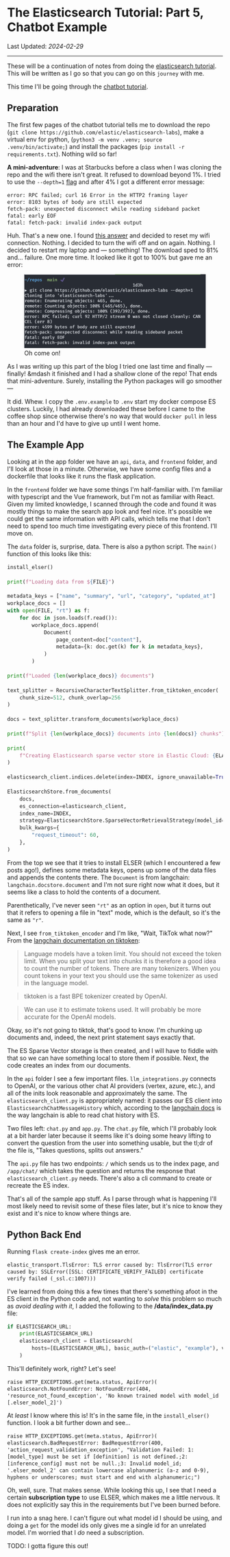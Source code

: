 # The Elasticsearch Tutorial: Part 5, Chatbot Example

<!-- ID: 202402240050 -->
Last Updated: _2024-02-29_

---

These will be a continuation of notes from doing the [elasticsearch tutorial](https://www.elastic.co/search-labs/tutorials/search-tutorial/welcome).  This will be written as I go so that you can go on this `journey` with me.

This time I'll be going through the [chatbot tutorial](https://www.elastic.co/search-labs/tutorials/chatbot-tutorial/chatbot-rag-app/setup).

## Preparation

The first few pages of the chatbot tutorial tells me to download the repo (`git clone https://github.com/elastic/elasticsearch-labs`), make a virtual env for python, (`python3 -m venv .venv; source .venv/bin/activate;`) and install the packages (`pip install -r requirements.txt`).  Nothing wild so far!

**A mini-adventure**: I was at Starbucks before a class when I was cloning the repo and the wifi there isn't great.  It refused to download beyond 1%.  I tried to use the `--depth=1` [flag](https://github.blog/2020-12-21-get-up-to-speed-with-partial-clone-and-shallow-clone/) and after 4% I got a different error message:

```shell
error: RPC failed; curl 16 Error in the HTTP2 framing layer
error: 8103 bytes of body are still expected
fetch-pack: unexpected disconnect while reading sideband packet
fatal: early EOF
fatal: fetch-pack: invalid index-pack output
```

Huh.  That's a new one.  I found [this answer](https://github.com/orgs/community/discussions/48568#discussioncomment-5108608) and decided to reset my wifi connection.  Nothing.  I decided to turn the wifi off and on again.  Nothing.  I decided to restart my laptop and &mdash; something!  The download sped to 81% and... failure.  One more time.  It looked like it got to 100% but gave me an error:

<figure>
    <img src="../assets/images/elasticsearch-tutorial-05_gitclone.png"
         alt="So close.">
    <figcaption>Oh come on!</figcaption>
</figure>

As I was writing up this part of the blog I tried one last time and finally &mdash; finally! &mdash it finished and I had a shallow clone of the repo!  That ends that mini-adventure.  Surely, installing the Python packages will go smoother &mdash;

It did.  Whew.  I copy the `.env.example` to `.env` start my docker compose ES clusters.  Luckily, I had already downloaded these before I came to the coffee shop since otherwise there's no way that would `docker pull` in less than an hour and I'd have to give up until I went home.

<!-- The next part has me downloading an LLM, which I _don't_ have locally.  I'll have to download this when I get home.  In the meantime, let me look at what the example app in this repo does. -->

## The Example App

Looking at in the app folder we have an `api`, `data`, and `frontend` folder, and I'll look at those in a minute.  Otherwise, we have some config files and a dockerfile that looks like it runs the flask application.  

In the `frontend` folder we have some things I'm half-familiar with.  I'm familiar with typescript and the Vue framework, but I'm not as familiar with React. Given my limited knowledge, I scanned through the code and found it was mostly things to make the search app look and feel nice.  It's possible we could get the same information with API calls, which tells me that I don't need to spend too much time investigating every piece of this frontend.  I'll move on.

The `data` folder is, surprise, data.  There is also a python script.  The `main()` function of this looks like this:

```python
install_elser()

print(f"Loading data from ${FILE}")

metadata_keys = ["name", "summary", "url", "category", "updated_at"]
workplace_docs = []
with open(FILE, "rt") as f:
    for doc in json.loads(f.read()):
        workplace_docs.append(
            Document(
                page_content=doc["content"],
                metadata={k: doc.get(k) for k in metadata_keys},
            )
        )

print(f"Loaded {len(workplace_docs)} documents")

text_splitter = RecursiveCharacterTextSplitter.from_tiktoken_encoder(
    chunk_size=512, chunk_overlap=256
)

docs = text_splitter.transform_documents(workplace_docs)

print(f"Split {len(workplace_docs)} documents into {len(docs)} chunks")

print(
    f"Creating Elasticsearch sparse vector store in Elastic Cloud: {ELASTIC_CLOUD_ID}"
)

elasticsearch_client.indices.delete(index=INDEX, ignore_unavailable=True)

ElasticsearchStore.from_documents(
    docs,
    es_connection=elasticsearch_client,
    index_name=INDEX,
    strategy=ElasticsearchStore.SparseVectorRetrievalStrategy(model_id=ELSER_MODEL),
    bulk_kwargs={
        "request_timeout": 60,
    },
)
```

From the top we see that it tries to install ELSER (which I encountered a few posts ago!), defines some metadata keys, opens up some of the data files and appends the contents there.  The `Document` is from langchain: `langchain.docstore.document` and I'm not sure right now what it does, but it seems like a class to hold the contents of a document.

Parenthetically, I've never seen `"rt"` as an option in `open`, but it turns out that it refers to opening a file in "text" mode, which is the default, so it's the same as `"r"`.

Next, I see `from_tiktoken_encoder` and I'm like, "Wait, TikTok what now?"  From the [langchain documentation on tiktoken](https://python.langchain.com/docs/modules/data_connection/document_transformers/split_by_token):

> Language models have a token limit. You should not exceed the token limit. When you split your text into chunks it is therefore a good idea to count the number of tokens. There are many tokenizers. When you count tokens in your text you should use the same tokenizer as used in the language model.

> tiktoken is a fast BPE tokenizer created by OpenAI.

> We can use it to estimate tokens used. It will probably be more accurate for the OpenAI models.

Okay, so it's not going to tiktok, that's good to know.  I'm chunking up documents and, indeed, the next print statement says exactly that.

The ES Sparse Vector storage is then created, and I will have to fiddle with that so we can have something local to store them if possible.  Next, the code creates an index from our documents.

In the `api` folder I see a few important files.  `llm_integrations.py` connects to OpenAI, or the various other chat AI providers (vertex, azure, etc.), and all of the inits look reasonable and approximately the same.  The `elasticsearch_client.py` is appropriately named: it passes our ES client into `ElasticsearchChatMessageHistory` which, according to the [langchain docs](https://python.langchain.com/docs/integrations/memory/elasticsearch_chat_message_history#initialize-elasticsearch-client-and-chat-message-history) is the way langchain is able to read chat history with ES.  

Two files left: `chat.py` and `app.py`.  The `chat.py` file, which I'll probably look at a bit harder later because it seems like it's doing some heavy lifting to convert the question from the user into something usable, but the tl;dr of the file is, "Takes questions, splits out answers."  

The `api.py` file has two endpoints: `/` which sends us to the index page, and `/app/chat/` which takes the question and returns the response that `elasticsearch_client.py` needs.  There's also a cli command to create or recreate the ES index.

That's all of the sample app stuff.  As I parse through what is happening I'll most likely need to revisit some of these files later, but it's nice to know they exist and it's nice to know where things are.

## Python Back End

Running `flask create-index` gives me an error.

```shell
elastic_transport.TlsError: TLS error caused by: TlsError(TLS error caused by: SSLError([SSL: CERTIFICATE_VERIFY_FAILED] certificate verify failed (_ssl.c:1007)))
```

I've learned from doing this a few times that there's something afoot in the ES client in the Python code and, not wanting to _solve_ this problem so much as _avoid dealing with it_, I added the following to the **/data/index_data.py** file:

```python
if ELASTICSEARCH_URL:
    print(ELASTICSEARCH_URL)
    elasticsearch_client = Elasticsearch(
        hosts=[ELASTICSEARCH_URL], basic_auth=("elastic", "example"), verify_certs=False  # Added this!
    )
```

This'll definitely work, right?  Let's see!

```shell
raise HTTP_EXCEPTIONS.get(meta.status, ApiError)(
elasticsearch.NotFoundError: NotFoundError(404, 'resource_not_found_exception', 'No known trained model with model_id [.elser_model_2]')
```

At _least_ I know where this is!  It's in the same file, in the `install_elser()` function.  I look a bit further down and see...

```shell
raise HTTP_EXCEPTIONS.get(meta.status, ApiError)(
elasticsearch.BadRequestError: BadRequestError(400, 'action_request_validation_exception', "Validation Failed: 1: [model_type] must be set if [definition] is not defined.;2: [inference_config] must not be null.;3: Invalid model_id; '.elser_model_2' can contain lowercase alphanumeric (a-z and 0-9), hyphens or underscores; must start and end with alphanumeric;")
```

Oh, well, sure.  That makes sense.  While looking this up, I see that I need a certain **subscription type** to use ELSER, which makes me a little nervous.  It does not explicitly say this in the requirements but I've been burned before.

I run into a snag here.  I can't figure out what model id I should be using, and doing a `get` for the model ids only gives me a single id for an unrelated model.  I'm worried that I _do_ need a subscription.

TODO: I gotta figure this out!




<!-- 
## Next Time

The next thing that the tutorial recommends doing is a [Chatbot Tutorial](https://www.elastic.co/search-labs/tutorials/chatbot-tutorial/welcome).  Since this tutorial goes over the [Langchain](https://www.langchain.com/) project and works with some concepts I'm not familiar with, I think it might be fun to try out.

See you there! -->
